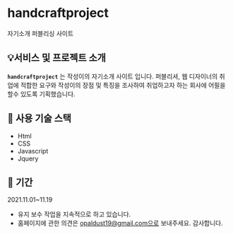 # handcraftproject

자기소개 퍼블리싱 사이트 


## :bulb:서비스 및 프로젝트 소개

**`handcraftproject`** 는 작성이의 자기소개 사이트 입니다. 퍼블리셔, 웹 디자이너의 취업에 적합한 요구와 작성이의 장점 및 특징을 조사하여 취업하고자 하는 회사에 어필을 할수 있도록 기획했습니다. 

## :wrench: 사용 기술 스택
- Html
- CSS
- Javascript
- Jquery

## :floppy_disk: 기간
2021.11.01~11.19
- 유지 보수 작업을 지속적으로 하고 있습니다. 
- 홈페이지에 관한 의견은 opaldust19@gmail.com으로 보내주세요. 감사합니다.

